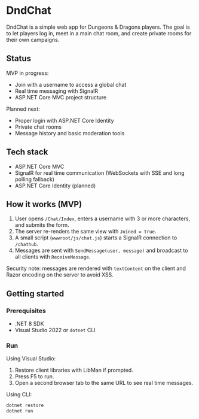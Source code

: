 # DndChat

DndChat is a simple web app for Dungeons & Dragons players. The goal is to let players log in, meet in a main chat room, and create private rooms for their own campaigns.

## Status

MVP in progress:
- Join with a username to access a global chat
- Real time messaging with SignalR
- ASP.NET Core MVC project structure

Planned next:
- Proper login with ASP.NET Core Identity
- Private chat rooms
- Message history and basic moderation tools

## Tech stack

- ASP.NET Core MVC
- SignalR for real time communication (WebSockets with SSE and long polling fallback)
- ASP.NET Core Identity (planned)

## How it works (MVP)

1. User opens `/Chat/Index`, enters a username with 3 or more characters, and submits the form.
2. The server re-renders the same view with `Joined = true`.
3. A small script (`wwwroot/js/chat.js`) starts a SignalR connection to `/chathub`.
4. Messages are sent with `SendMessage(user, message)` and broadcast to all clients with `ReceiveMessage`.

Security note: messages are rendered with `textContent` on the client and Razor encoding on the server to avoid XSS.

## Getting started

### Prerequisites
- .NET 8 SDK
- Visual Studio 2022 or `dotnet` CLI

### Run

Using Visual Studio:
1. Restore client libraries with LibMan if prompted.
2. Press F5 to run.
3. Open a second browser tab to the same URL to see real time messages.

Using CLI:
```bash
dotnet restore
dotnet run
